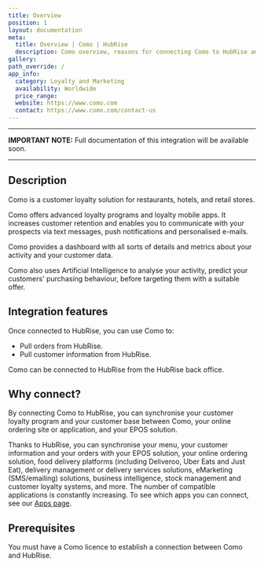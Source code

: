 ```yaml
---
title: Overview
position: 1
layout: documentation
meta:
  title: Overview | Como | HubRise
  description: Como overview, reasons for connecting Como to HubRise and summary of integrated features. Synchronise data between your EPOS and your other apps data with Como.
gallery:
path_override: /
app_info:
  category: Loyalty and Marketing
  availability: Worldwide
  price_range:
  website: https://www.como.com
  contact: https://www.como.com/contact-us
---
```


---

**IMPORTANT NOTE:** Full documentation of this integration will be available soon.

---

## Description

Como is a customer loyalty solution for restaurants, hotels, and retail stores.

Como offers advanced loyalty programs and loyalty mobile apps. It increases customer retention and enables you to communicate with your prospects via text messages, push notifications and personalised e-mails.

Como provides a dashboard with all sorts of details and metrics about your activity and your customer data.

Como also uses Artificial Intelligence to analyse your activity, predict your customers' purchasing behaviour, before targeting them with a suitable offer.

## Integration features

Once connected to HubRise, you can use Como to:

- Pull orders from HubRise.
- Pull customer information from HubRise.

Como can be connected to HubRise from the HubRise back office.

## Why connect?

By connecting Como to HubRise, you can synchronise your customer loyalty program and your customer base between Como, your online ordering site or application, and your EPOS solution.

Thanks to HubRise, you can synchronise your menu, your customer information and your orders with your EPOS solution, your online ordering solution, food delivery platforms (including Deliveroo, Uber Eats and Just Eat), delivery management or delivery services solutions, eMarketing (SMS/emailing) solutions, business intelligence, stock management and customer loyalty systems, and more. The number of compatible applications is constantly increasing. To see which apps you can connect, see our [Apps page](/apps).

## Prerequisites

You must have a Como licence to establish a connection between Como and HubRise.

